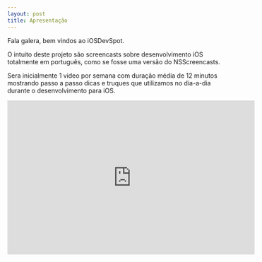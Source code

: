 ```yaml
---
layout: post
title: Apresentação
---
```


Fala galera, bem vindos ao iOSDevSpot.

O intuito deste projeto são screencasts sobre desenvolvimento iOS totalmente em português, como se fosse uma versão do NSScreencasts.

Sera inicialmente 1 video por semana com duração média de 12 minutos mostrando passo a passo dicas e truques que utilizamos no dia-a-dia durante o desenvolvimento para iOS.

<div class="videoWrapper">
<iframe src="http://player.vimeo.com/video/52240573" width="560" height="349" frameborder="0" webkitAllowFullScreen mozallowfullscreen allowFullScreen></iframe>
</div>

